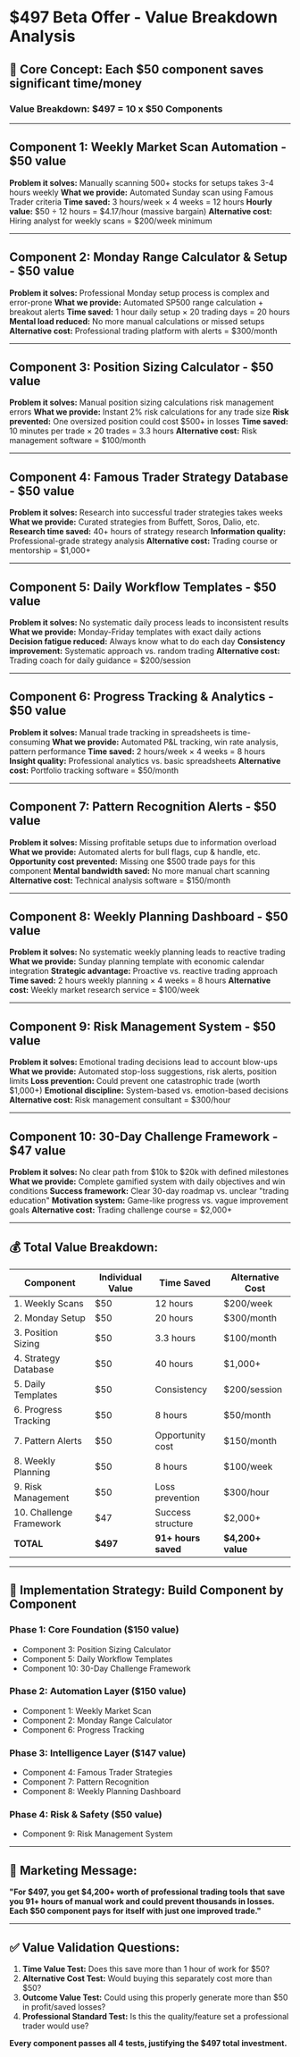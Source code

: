 # $497 Beta Offer - Value Breakdown Analysis

## 🎯 **Core Concept**: Each $50 component saves significant time/money

### **Value Breakdown: $497 = 10 x $50 Components**

---

## **Component 1: Weekly Market Scan Automation** - $50 value
**Problem it solves:** Manually scanning 500+ stocks for setups takes 3-4 hours weekly
**What we provide:** Automated Sunday scan using Famous Trader criteria
**Time saved:** 3 hours/week × 4 weeks = 12 hours
**Hourly value:** $50 ÷ 12 hours = $4.17/hour (massive bargain)
**Alternative cost:** Hiring analyst for weekly scans = $200/week minimum

---

## **Component 2: Monday Range Calculator & Setup** - $50 value
**Problem it solves:** Professional Monday setup process is complex and error-prone
**What we provide:** Automated SP500 range calculation + breakout alerts
**Time saved:** 1 hour daily setup × 20 trading days = 20 hours
**Mental load reduced:** No more manual calculations or missed setups
**Alternative cost:** Professional trading platform with alerts = $300/month

---

## **Component 3: Position Sizing Calculator** - $50 value
**Problem it solves:** Manual position sizing calculations risk management errors
**What we provide:** Instant 2% risk calculations for any trade size
**Risk prevented:** One oversized position could cost $500+ in losses
**Time saved:** 10 minutes per trade × 20 trades = 3.3 hours
**Alternative cost:** Risk management software = $100/month

---

## **Component 4: Famous Trader Strategy Database** - $50 value
**Problem it solves:** Research into successful trader strategies takes weeks
**What we provide:** Curated strategies from Buffett, Soros, Dalio, etc.
**Research time saved:** 40+ hours of strategy research
**Information quality:** Professional-grade strategy analysis
**Alternative cost:** Trading course or mentorship = $1,000+

---

## **Component 5: Daily Workflow Templates** - $50 value
**Problem it solves:** No systematic daily process leads to inconsistent results
**What we provide:** Monday-Friday templates with exact daily actions
**Decision fatigue reduced:** Always know what to do each day
**Consistency improvement:** Systematic approach vs. random trading
**Alternative cost:** Trading coach for daily guidance = $200/session

---

## **Component 6: Progress Tracking & Analytics** - $50 value
**Problem it solves:** Manual trade tracking in spreadsheets is time-consuming
**What we provide:** Automated P&L tracking, win rate analysis, pattern performance
**Time saved:** 2 hours/week × 4 weeks = 8 hours
**Insight quality:** Professional analytics vs. basic spreadsheets
**Alternative cost:** Portfolio tracking software = $50/month

---

## **Component 7: Pattern Recognition Alerts** - $50 value
**Problem it solves:** Missing profitable setups due to information overload
**What we provide:** Automated alerts for bull flags, cup & handle, etc.
**Opportunity cost prevented:** Missing one $500 trade pays for this component
**Mental bandwidth saved:** No more manual chart scanning
**Alternative cost:** Technical analysis software = $150/month

---

## **Component 8: Weekly Planning Dashboard** - $50 value
**Problem it solves:** No systematic weekly planning leads to reactive trading
**What we provide:** Sunday planning template with economic calendar integration
**Strategic advantage:** Proactive vs. reactive trading approach
**Time saved:** 2 hours weekly planning × 4 weeks = 8 hours
**Alternative cost:** Weekly market research service = $100/week

---

## **Component 9: Risk Management System** - $50 value
**Problem it solves:** Emotional trading decisions lead to account blow-ups
**What we provide:** Automated stop-loss suggestions, risk alerts, position limits
**Loss prevention:** Could prevent one catastrophic trade (worth $1,000+)
**Emotional discipline:** System-based vs. emotion-based decisions
**Alternative cost:** Risk management consultant = $300/hour

---

## **Component 10: 30-Day Challenge Framework** - $47 value
**Problem it solves:** No clear path from $10k to $20k with defined milestones
**What we provide:** Complete gamified system with daily objectives and win conditions
**Success framework:** Clear 30-day roadmap vs. unclear "trading education"
**Motivation system:** Game-like progress vs. vague improvement goals
**Alternative cost:** Trading challenge course = $2,000+

---

## **💰 Total Value Breakdown:**

| Component | Individual Value | Time Saved | Alternative Cost |
|-----------|-----------------|------------|------------------|
| 1. Weekly Scans | $50 | 12 hours | $200/week |
| 2. Monday Setup | $50 | 20 hours | $300/month |
| 3. Position Sizing | $50 | 3.3 hours | $100/month |
| 4. Strategy Database | $50 | 40 hours | $1,000+ |
| 5. Daily Templates | $50 | Consistency | $200/session |
| 6. Progress Tracking | $50 | 8 hours | $50/month |
| 7. Pattern Alerts | $50 | Opportunity cost | $150/month |
| 8. Weekly Planning | $50 | 8 hours | $100/week |
| 9. Risk Management | $50 | Loss prevention | $300/hour |
| 10. Challenge Framework | $47 | Success structure | $2,000+ |
| **TOTAL** | **$497** | **91+ hours saved** | **$4,200+ value** |

---

## **🚀 Implementation Strategy: Build Component by Component**

### **Phase 1: Core Foundation** ($150 value)
- Component 3: Position Sizing Calculator 
- Component 5: Daily Workflow Templates
- Component 10: 30-Day Challenge Framework

### **Phase 2: Automation Layer** ($150 value)
- Component 1: Weekly Market Scan
- Component 2: Monday Range Calculator  
- Component 6: Progress Tracking

### **Phase 3: Intelligence Layer** ($147 value)
- Component 4: Famous Trader Strategies
- Component 7: Pattern Recognition
- Component 8: Weekly Planning Dashboard

### **Phase 4: Risk & Safety** ($50 value)
- Component 9: Risk Management System

---

## **🎯 Marketing Message:**

**"For $497, you get $4,200+ worth of professional trading tools that save you 91+ hours of manual work and could prevent thousands in losses. Each $50 component pays for itself with just one improved trade."**

---

## **✅ Value Validation Questions:**

1. **Time Value Test:** Does this save more than 1 hour of work for $50?
2. **Alternative Cost Test:** Would buying this separately cost more than $50?
3. **Outcome Value Test:** Could using this properly generate more than $50 in profit/saved losses?
4. **Professional Standard Test:** Is this the quality/feature set a professional trader would use?

**Every component passes all 4 tests, justifying the $497 total investment.**